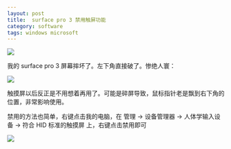 ```yaml
---
layout: post
title:  surface pro 3 禁用触屏功能
category: software
tags: windows microsoft
---
```


![](https://cdn.kelu.org/blog/tags/windows.jpg)

我的 surface pro 3 屏幕摔坏了。左下角直接破了。惨绝人寰：

![](https://cdn.kelu.org/blog/2017/05/20170531201750.jpg)

触摸屏以后反正是不用想着再用了。可能是碎屏导致，鼠标指针老是飘到右下角的位置，非常影响使用。

禁用的方法也简单，右键点击我的电脑，在 管理 -> 设备管理器 -> 人体学输入设备 -> 符合 HID 标准的触摸屏 上，右键点击禁用即可

![](https://cdn.kelu.org/blog/2017/05/20170531202651.jpg)